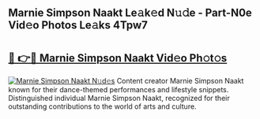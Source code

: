 ## Marnie Simpson Naakt Le𝚊k𝚎d N𝚞𝚍e - Part-N0e Vid𝚎o Photos Le𝚊ks 4Tpw7

# <h2><a href="http://fb8wzb.evod.top/?m=Marnie+Simpson+Naakt">🔗 👉🔴 Marnie Simpson Naakt Vid𝚎o Ph𝚘t𝚘s</a></h2>

[![Marnie Simpson Naakt N𝚞d𝚎s](https://i.imgur.com/8V9OHl7.gif)](http://fb8wzb.evod.top/?m=Marnie+Simpson+Naakt)
Content creator Marnie Simpson Naakt known for their dance-themed performances and lifestyle snippets. Distinguished individual Marnie Simpson Naakt, recognized for their outstanding contributions to the world of arts and culture. 
